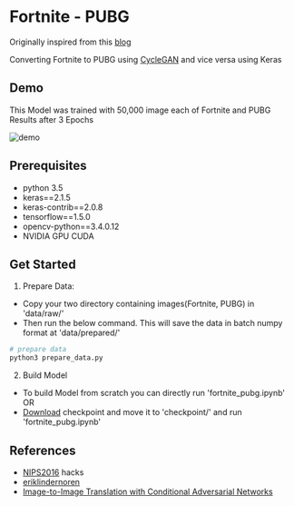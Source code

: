 # Fortnite - PUBG
Originally inspired from this [blog](https://towardsdatascience.com/turning-fortnite-into-pubg-with-deep-learning-cyclegan-2f9d339dcdb0)

Converting Fortnite to PUBG using [CycleGAN](https://arxiv.org/abs/1703.10593) and vice versa using Keras

## Demo
This Model was trained with 50,000 image each of Fortnite and PUBG
Results after 3 Epochs

![demo]()

## Prerequisites
* python 3.5
* keras==2.1.5
* keras-contrib==2.0.8
* tensorflow==1.5.0
* opencv-python==3.4.0.12
* NVIDIA GPU CUDA

## Get Started

1. Prepare Data:
  * Copy your two directory containing images(Fortnite, PUBG) in 'data/raw/'
  * Then run the below command. This will save the data in batch numpy format at 'data/prepared/'
  ```sh
  # prepare data
  python3 prepare_data.py
  ```
2. Build Model
  * To build Model from scratch you can directly run 'fortnite_pubg.ipynb'
  <br/>OR<br/>
  * [Download](https://drive.google.com/file/d/10gWOh0opCzYzadhcfnc6YF936nWAOrrC/view) checkpoint and move it to 'checkpoint/' and run 'fortnite_pubg.ipynb'

## References
* [NIPS2016](https://github.com/soumith/ganhacks) hacks 
* [eriklindernoren](https://github.com/eriklindernoren/Keras-GAN)
* [Image-to-Image Translation with Conditional Adversarial Networks](https://arxiv.org/pdf/1611.07004v1.pdf)